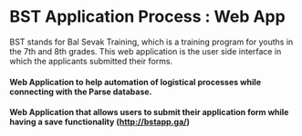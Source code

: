 BST Application Process : Web App
==================================================
BST stands for Bal Sevak Training, which is a training program
for youths in the 7th and 8th grades. This web application
is the user side interface in which the applicants submitted their
forms.

#### Web Application to help automation of logistical processes while connecting with the Parse database.

#### Web Application that allows users to submit their application form while having a save functionality (http://bstapp.ga/)


